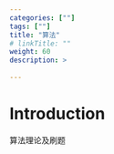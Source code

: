 ```yaml
---
categories: [""] 
tags: [""] 
title: "算法"
# linkTitle: ""
weight: 60
description: >
  
---
```


# Introduction
算法理论及刷题
